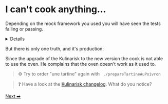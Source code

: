 # I can't cook anything...

Depending on the mock framework you used you will have seen the tests failing or passing.

<details>
  <summary>Details</summary>
    Prophecy triggers an error when we try to stub a method that doesn't exist on the original object. Mockery doesn't.
    I haven't tested it with Phpunit mock framework. If you do, let me know!
</details>

But there is only one truth, and it's production:

Since the upgrade of the Kulinarisk to the new version the cook is not able to use the oven. He complains that the oven doesn't work as it used to.

>⚙️ Try to order "une tartine" again with ` ./prepareTartineAuPoivron`

> ❓️ Have a look at the [Kulinarisk changelog](./../vendor/akei/kulinarisk/Upgrade.md). What do you notice?

[Next ➡️](./fix-production.md)